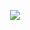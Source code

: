 
<p align="center">
  <img src="https://capsule-render.vercel.app/api?type=waving&height=100&color=0E2148&text=¡Hola%20a%20todos!&descAlign=49&descAlignY=48&section=header&reversal=true&fontAlignY=57&textBg=false&fontColor=E3D095&animation=scaleIn&strokeWidth=0"/>
</p>

<!--
**ljz510/ljz510** is a ✨ _special_ ✨ repository because its `README.md` (this file) appears on your GitHub profile.

Here are some ideas to get you started:

- 🔭 I’m currently working on ...
- 🌱 I’m currently learning ...
- 👯 I’m looking to collaborate on ...
- 🤔 I’m looking for help with ...
- 💬 Ask me about ...
- 📫 How to reach me: ...
- 😄 Pronouns: ...
- ⚡ Fun fact: ...
-->
